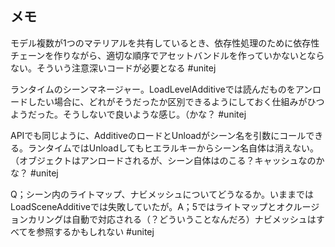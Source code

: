 ## メモ
モデル複数が1つのマテリアルを共有しているとき、依存性処理のために依存性チェーンを作りながら、適切な順序でアセットバンドルを作っていかないとならない。そういう注意深いコードが必要となる #unitej

ランタイムのシーンマネージャー。LoadLevelAdditiveでは読んだものをアンロードしたい場合に、どれがそうだったか区別できるようにしておく仕組みがひつようだった。そうしないで良いような感じ。（かな？ #unitej

APIでも同じように、AdditiveのロードとUnloadがシーン名を引数にコールできる。ランタイムではUnloadしてもヒエラルキーからシーン名自体は消えない。（オブジェクトはアンロードされるが、シーン自体はのこる？キャッシュなのかな？ #unitej

Q；シーン内のライトマップ、ナビメッシュについてどうなるか。いままではLoadSceneAdditiveでは失敗していたが。A；5ではライトマップとオクルージョンカリングは自動で対応される（？どういうことなんだろ）ナビメッシュはすべてを参照するかもしれない #unitej